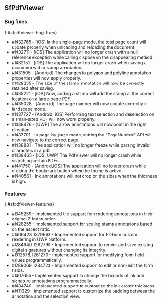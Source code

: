 ## SfPdfViewer

### Bug fixes
{:#sfpdfviewer-bug-fixes}

* \#I432765 - [iOS] In the single-page mode, the total page count will update properly when unloading and reloading the document.
* \#I432711 - [iOS] The application will no longer crash with a null reference exception while calling dispose on the disappearing method.
* \#I432151 - [iOS] The application will no longer crash when saving a document with a stamp annotation.
* \#I431505 - [Android] The changes to polygon and polyline annotation properties will now apply properly.
* \#I428255 - The size of the stamp annotation will now be correctly retained after saving.
* \#I435221 - [iOS] Now, adding a stamp will add the stamp at the correct location on a large-page PDF. 
* \#I435028 - [Android] The page number will now update correctly in landscape mode.
* \#I437727 - [Android, iOS] Performing text selection and deselection on a small-sized PDF will now work properly.
* \#I438476 - [UWP] The arrow annotations will now point in the right direction.
* \#I437791 - In page-by-page mode, setting the "PageNumber" API will now navigate to the correct page.
* \#I438881 - The application will no longer freeze while parsing invalid characters in a pdf.
* \#I438465 - [iOS, UWP] The PdfViewer will no longer crash while searching certain PDFs.
* \#I441750 - [Android,iOS] The application will no longer crash while clicking the bookmark button when the theme is active.
* \#I440561 - Ink annotations will not crop on the sides when the thickness is high.

### Features
{:#sfpdfviewer-features}

* \#I345259 - Implemented the support for rendering annotations in their original Z-Index order.
* \#I428255 - Implemented support for scaling stamp annotations based on the aspect ratio.
* \#I406428, I379668 - Implemented support for PDFium custom rendering in UWP platform.
* \#I284940, I262790 - Implemented support to render and save existing digital signatures without changing its integrity.
* \#I312578, I261270 - Implemented support for modifying form field values programmatically.
* \#I289069, I284723 - Implemented support to edit or non-edit the form fields.
* \#I407655 - Implemented support to change the bounds of ink and signature annotations programmatically.
* \#I434740 - Implemented support to customize the ink eraser thickness.
* \#I411329 - Implemented support to customize the padding between the annotation and the selection view.